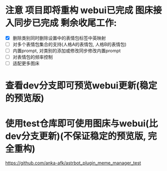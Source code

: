 # 注意 项目即将重构 webui已完成 图床接入同步已完成 剩余收尾工作:

- [x] 删除类别同时删除设置中的表情包标签中英映射
- [ ] 对多个表情包集合的支持(人格A的表情包, 人格B的表情包)
- [ ] 内置prompt, 对类别的添加或修改同步修改内置prompt
- [ ] 对表情包的频率控制
- [ ] 适配更多图床

# 查看dev分支即可预览webui更新(稳定的预览版)


# 使用test仓库即可使用图床与webui(比dev分支更新)(不保证稳定的预览版, 完全重构)

https://github.com/anka-afk/astrbot_plugin_meme_manager_test
